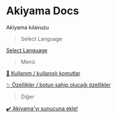 # Akiyama Docs
Akiyama kılavuzu

> Select Language

[Select Language](./README.md)

> Menü

[📝 Kullanım / kullanışlı komutlar](./USAGE_tr.md)

[✨ Özellikler / botun sahip olucağı özellikler](./FEATURES_tr.md)

> Diğer

[✔️ Akiyama'yı sunucuna ekle!](https://discord.com/api/oauth2/authorize?client_id=611836017573625857&permissions=8&scope=bot)
